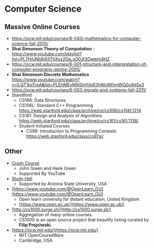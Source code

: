 # Computer Science

## Massive Online Courses

- <https://ocw.mit.edu/courses/6-042j-mathematics-for-computer-science-fall-2010/>
- **Shai Simonson Theory of Computation** - <https://www.youtube.com/playlist?list=PL7HjUNIdk93ThXvz2Oa_g30Jt3Owwm4HZ>
- <https://ocw.mit.edu/courses/6-001-structure-and-interpretation-of-computer-programs-spring-2005/>
- **Shai Simonson Discrete Mathematics** <https://www.youtube.com/watch?v=ILQT1koTrpA&list=PLEhMEyM9jSinYdxE3hWo9XhmWQ0u9dSx3>
- <https://ocw.mit.edu/courses/6-003-signals-and-systems-fall-2011/>
- Standford
    - CS166: Data Structures
    - CS106L: Standard C++ Programming <https://web.stanford.edu/class/archive/cs/cs106l/cs106l.1214>
    - CS161: Design and Analysis of Algorithms <https://web.stanford.edu/class/archive/cs/cs161/cs161.1138/>
    - Student Initiated Courses
        - CS96: Introduction to Programming Contests <https://web.stanford.edu/class/cs97si/>

## Other

- [Crash Course](https://www.youtube.com/@crashcourse)
    - John Green and Hank Green
    - Supported By YouTube
- [Study Hall](https://www.youtube.com/@studyhall)
    - Supported by Arizona State University, USA
- [https://www.youtube.com/@OpenLearn_OU](https://www.youtube.com/@OpenLearn_OU)
    - Open learn university for distant education, United Kingdom
    - [https://www.open.ac.uk/](https://www.open.ac.uk/)
- [http://cs1000.surge.sh/](http://cs1000.surge.sh/)
    - Aggregation of many online courses.
    - CS1000 is an open source project that beautify listing curated by **Filip Projcheski**.
- [https://ocw.mit.edu/](https://ocw.mit.edu/)
    - MIT OpenCourseWare
    - Cambridge, USA
